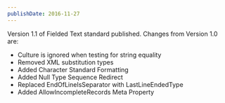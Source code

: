 ```yaml
---
publishDate: 2016-11-27
---
```

Version 1.1 of Fielded Text standard published.  Changes from Version 1.0 are:

* Culture is ignored when testing for string equality
* Removed XML substitution types
* Added Character Standard Formatting
* Added Null Type Sequence Redirect
* Replaced EndOfLineIsSeparator with LastLineEndedType
* Added AllowIncompleteRecords Meta Property
